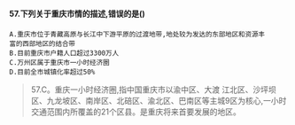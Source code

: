 #### 57.下列关于重庆市情的描述,错误的是()
    A.重庆市位于青藏高原与长江中下游平原的过渡地带,地处较为发达的东部地区和资源丰
    富的西部地区的结合带
    B.目前重庆市户籍人口超过3300万人
    C.万州区属于重庆市一小时经济圈
    D.目前全市城镇化率超过50%
>   57.C。重庆一小时经济圈,指中国重庆市以渝中区、大渡
    江北区、沙坪坝区、九龙坡区、南岸区、北碚区、渝北区、巴南区等主城9区为核心,一小时
    交通范围内所覆盖的21个区县。是重庆将来首要发展的地区。